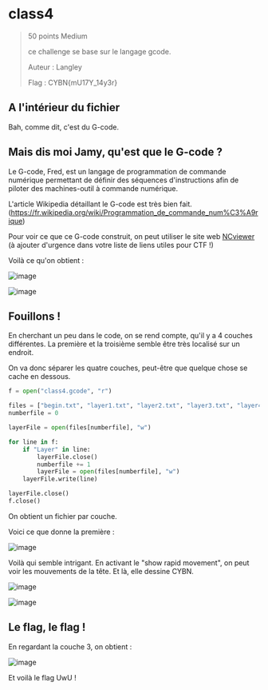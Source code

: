 # class4

> 50 points
> Medium
> 
> ce challenge se base sur le langage gcode.
>
>Auteur : Langley
>
> Flag : CYBN{mU17Y_14y3r}

## A l'intérieur du fichier

Bah, comme dit, c'est du G-code.

## Mais dis moi Jamy, qu'est que le G-code ?

Le G-code, Fred, est un langage de programmation de commande numérique permettant de définir des séquences d'instructions afin de piloter des machines-outil à commande numérique.

L'article Wikipedia détaillant le G-code est très bien fait. (https://fr.wikipedia.org/wiki/Programmation_de_commande_num%C3%A9rique)

Pour voir ce que ce G-code construit, on peut utiliser le site web [NCviewer](https://ncviewer.com/) (à ajouter d'urgence dans votre liste de liens utiles pour CTF !)

Voilà ce qu'on obtient : 

![image](https://user-images.githubusercontent.com/58084848/206909407-0eac85f8-8ebc-4486-8c5e-6aa09f6bd0d8.png)

![image](https://user-images.githubusercontent.com/58084848/206909464-130f1b3a-75f0-427a-8659-01a60a7ad41f.png)


## Fouillons !

En cherchant un peu dans le code, on se rend compte, qu'il y a 4 couches différentes. La première et la troisième semble être très localisé sur un endroit. 

On va donc séparer les quatre couches, peut-être que quelque chose se cache en dessous.

```python
f = open("class4.gcode", "r")

files = ["begin.txt", "layer1.txt", "layer2.txt", "layer3.txt", "layer4.txt"]
numberfile = 0

layerFile = open(files[numberfile], "w")

for line in f:
    if "Layer" in line:
        layerFile.close()
        numberfile += 1
        layerFile = open(files[numberfile], "w")
    layerFile.write(line)

layerFile.close()
f.close()
```

On obtient un fichier par couche. 

Voici ce que donne la première :

![image](https://user-images.githubusercontent.com/58084848/206909525-8ca0ae07-6b4d-4062-8af6-5dcc92b75a68.png)

Voilà qui semble intrigant. En activant le "show rapid movement", on peut voir les mouvements de la tête. Et là, elle dessine CYBN.

![image](https://user-images.githubusercontent.com/58084848/206909573-7019a4d1-1011-4201-b714-841469bbe0df.png)

![image](https://user-images.githubusercontent.com/58084848/206909583-ef3ba637-f399-4f31-aaa0-7a3e9bc6a9fb.png)


## Le flag, le flag !

En regardant la couche 3, on obtient : 

![image](https://user-images.githubusercontent.com/58084848/206909610-da8110ef-93c5-4970-bb05-4e855af6c669.png)

Et voilà le flag UwU !
